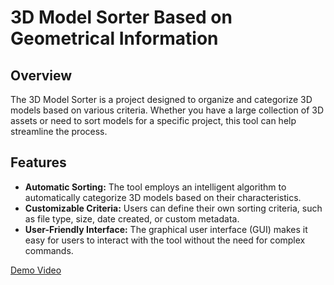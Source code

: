 # 3D Model Sorter Based on Geometrical Information

## Overview

The 3D Model Sorter is a project designed to organize and categorize 3D models based on various criteria. Whether you have a large collection of 3D assets or need to sort models for a specific project, this tool can help streamline the process.

## Features

- **Automatic Sorting:** The tool employs an intelligent algorithm to automatically categorize 3D models based on their characteristics.
- **Customizable Criteria:** Users can define their own sorting criteria, such as file type, size, date created, or custom metadata.
- **User-Friendly Interface:** The graphical user interface (GUI) makes it easy for users to interact with the tool without the need for complex commands.

[Demo Video](https://github.com/SWeMayur/3D-Model-Sorter-Based-On-Geometrical-Information/blob/main/3D%20Model%20Sorter%20Implementation.mp4)
